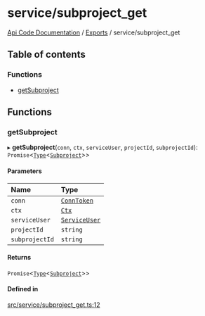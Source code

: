# service/subproject\_get
 
[Api Code Documentation](../README.md) / [Exports](../modules.md) / service/subproject\_get

## Table of contents

### Functions

- [getSubproject](service_subproject_get.md#getsubproject)

## Functions

### getSubproject

▸ **getSubproject**(`conn`, `ctx`, `serviceUser`, `projectId`, `subprojectId`): `Promise`\<[`Type`](result.md#type)\<[`Subproject`](../interfaces/service_domain_workflow_subproject.Subproject.md)\>\>

#### Parameters

| Name | Type |
| :------ | :------ |
| `conn` | [`ConnToken`](service_conn.md#conntoken) |
| `ctx` | [`Ctx`](../interfaces/lib_ctx.Ctx.md) |
| `serviceUser` | [`ServiceUser`](../interfaces/service_domain_organization_service_user.ServiceUser.md) |
| `projectId` | `string` |
| `subprojectId` | `string` |

#### Returns

`Promise`\<[`Type`](result.md#type)\<[`Subproject`](../interfaces/service_domain_workflow_subproject.Subproject.md)\>\>

#### Defined in

[src/service/subproject_get.ts:12](https://github.com/openkfw/TruBudget/blob/d07ad94/api/src/service/subproject_get.ts#L12)
